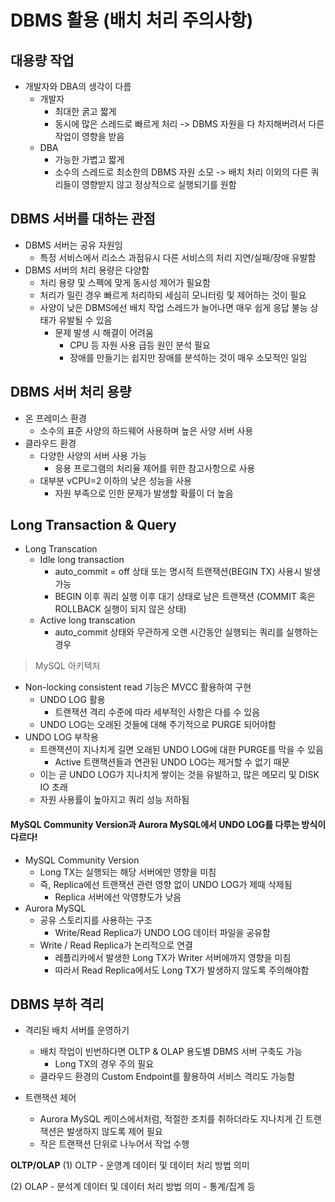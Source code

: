 # DBMS 활용 (배치 처리 주의사항)
## 대용량 작업
- 개발자와 DBA의 생각이 다름
    - 개발자
        - 최대한 굵고 짧게
        - 동시에 많은 스레드로 빠르게 처리
            -> DBMS 자원을 다 차지해버려서 다른 작업이 영향을 받음
    - DBA
        - 가능한 가볍고 짧게
        - 소수의 스레드로 최소한의 DBMS 자원 소모
            -> 배치 처리 이외의 다른 쿼리들이 영향받지 않고 정상적으로 실행되기를 원함

## DBMS 서버를 대하는 관점
- DBMS 서버는 공유 자원임
    - 특정 서비스에서 리소스 과점유시 다른 서비스의 처리 지연/실패/장애 유발함
- DBMS 서버의 처리 용량은 다양함
    - 처리 용량 및 스펙에 맞게 동시성 제어가 필요함
    - 처리가 밀린 경우 빠르게 처리하되 세심히 모니터링 및 제어하는 것이 필요
    - 사양이 낮은 DBMS에선 배치 작업 스레드가 늘어나면 매우 쉽게 응답 불능 상태가 유발될 수 있음
        - 문제 발생 시 해결이 어려움
            - CPU 등 자원 사용 급등 원인 분석 필요
            - 장애를 만들기는 쉽지만 장애를 분석하는 것이 매우 소모적인 일임

## DBMS 서버 처리 용량
- 온 프레미스 환경
    - 소수의 표준 사양의 하드웨어 사용하며 높은 사양 서버 사용
- 클라우드 환경
    - 다양한 사양의 서버 사용 가능
        - 응용 프로그램의 처리율 제어를 위한 참고사항으로 사용
    - 대부분 vCPU=2 이하의 낮은 성능을 사용
        - 자원 부족으로 인한 문제가 발생할 확률이 더 높음

## Long Transaction & Query
- Long Transcation
    - Idle long transaction
        - auto_commit = off 상태 또는 명시적 트랜잭션(BEGIN TX) 사용시 발생 가능
        - BEGIN 이후 쿼리 실행 이후 대기 상태로 남은 트랜잭션 (COMMIT 혹은 ROLLBACK 실행이 되지 않은 상태)
    - Active long transcation
        - auto_commit 상태와 무관하게 오랜 시간동안 실행되는 쿼리를 실행하는 경우

> MySQL 아키텍처
- Non-locking consistent read 기능은 MVCC 활용하여 구현
    - UNDO LOG 활용
        - 트랜잭션 격리 수준에 따라 세부적인 사항은 다를 수 있음
    - UNDO LOG는 오래된 것들에 대해 주기적으로 PURGE 되어야함
- UNDO LOG 부작용
    - 트랜잭션이 지나치게 길면 오래된 UNDO LOG에 대한 PURGE를 막을 수 있음
        - Active 트랜잭션들과 연관된 UNDO LOG는 제거할 수 없기 때문
    - 이는 곧 UNDO LOG가 지나치게 쌓이는 것을 유발하고, 많은 메모리 및 DISK IO 초래
    - 자원 사용률이 높아지고 쿼리 성능 저하됨

#### MySQL Community Version과 Aurora MySQL에서 UNDO LOG를 다루는 방식이 다르다!
- MySQL Community Version
    - Long TX는 실행되는 해당 서버에만 영향을 미침
    - 즉, Replica에선 트랜잭션 관련 영향 없이 UNDO LOG가 제때 삭제됨
        - Replica 서버에선 악영향도가 낮음
- Aurora MySQL
    - 공유 스토리지를 사용하는 구조
        - Write/Read Replica가 UNDO LOG 데이터 파일을 공유함
    - Write / Read Replica가 논리적으로 연결
        - 레플리카에서 발생한 Long TX가 Writer 서버에까지 영향을 미침
        - 따라서 Read Replica에서도 Long TX가 발생하지 않도록 주의해야함

## DBMS 부하 격리
- 격리된 배치 서버를 운영하기
    - 배치 작업이 빈번하다면 OLTP & OLAP 용도별 DBMS 서버 구축도 가능
        - Long TX의 경우 주의 필요
    - 클라우드 환경의 Custom Endpoint를 활용하여 서비스 격리도 가능함

- 트랜잭션 제어
    - Aurora MySQL 케이스에서처럼, 적절한 조치를 취하더라도 지나치게 긴 트랜잭션은 발생하지 않도록 제어 필요
    - 작은 트랜잭션 단위로 나누어서 작업 수행

**OLTP/OLAP**
(1) OLTP
    - 운영계 데이터 및 데이터 처리 방법 의미

(2) OLAP
    - 분석계 데이터 및 데이터 처리 방법 의미
    - 통계/집계 등